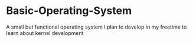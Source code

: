 # Basic-Operating-System

A small but functional operating system I plan to develop in my freetime to learn about kernel development